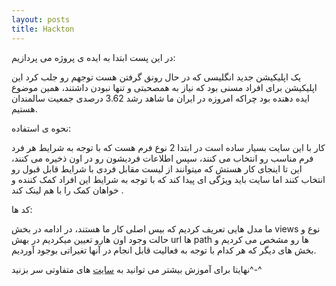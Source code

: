```yaml
---
layout: posts
title: Hackton
---
```


در این پست ابتدا به ایده ی پروژه می پردازیم:

یک اپلیکیشن جدید انگلیسی که در حال رونق گرفتن هست توجهم رو جلب کرد این اپلیکیشن برای افراد مسنی بود که نیاز به همصحبتی و تنها نبودن داشتند، همین موضوع ایده دهنده بود چراکه امروزه در ایران ما شاهد رشد 3.62 درصدی جمعیت سالمندان هستیم.

نحوه ی استفاده:

کار با این سایت بسیار ساده است در ابتدا 2 نوع فرم هست که با توجه به شرایط هر فرد فرم مناسب رو انتخاب می کنند، سپس اطلاعات فردیشون رو در اون ذخیره می کنند، این تا اینجای کار هستش که میتوانند از لیست مقابل فردی با شرایط قابل قبول رو انتخاب کنند اما سایت باید ویژگی ای پیدا کند که با توجه به شرایط این افراد کمک کننده و خواهان کمک را با هم لینک کند .

کد ها:

ما مدل هایی تعریف کردیم که بیس اصلی کار ما هستند، در ادامه در بخش views نوع و حالت وجود اون هارو تعیین میکردیم در بهش url ها path ها رو مشخص می کردیم و بخش های دیگر که هر کدام با توجه به فعالیت قابل انجام در آنها تغیراتی بوجود آوردیم.


نهایتا برای آموزش بیشتر می توانید به [سایت](https://www.djangoproject.com/start/) های متفاوتی سر بزنید^-^




<!-- [site](https://forms.gle/6XVzShsU74hc4QZ9A) -->